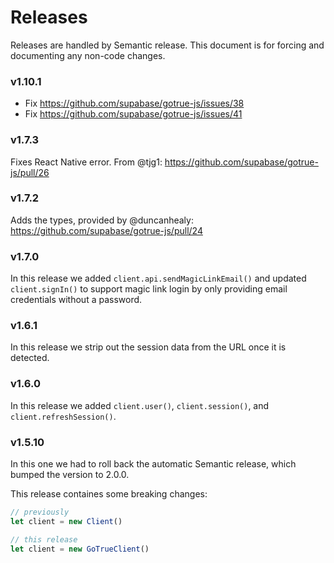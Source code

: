# Releases

Releases are handled by Semantic release. This document is for forcing and documenting any non-code changes.

### v1.10.1

- Fix https://github.com/supabase/gotrue-js/issues/38
- Fix https://github.com/supabase/gotrue-js/issues/41

### v1.7.3

Fixes React Native error. From @tjg1: https://github.com/supabase/gotrue-js/pull/26

### v1.7.2

Adds the types, provided by @duncanhealy: https://github.com/supabase/gotrue-js/pull/24

### v1.7.0

In this release we added `client.api.sendMagicLinkEmail()` and updated `client.signIn()` to support magic link login by only providing email credentials without a password.

### v1.6.1

In this release we strip out the session data from the URL once it is detected.

### v1.6.0

In this release we added `client.user()`, `client.session()`, and `client.refreshSession()`.

### v1.5.10

In this one we had to roll back the automatic Semantic release, which bumped the version to 2.0.0.

This release containes some breaking changes:

```js
// previously
let client = new Client()

// this release
let client = new GoTrueClient()
```
